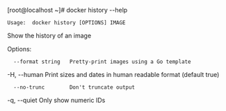 \[root@localhost ~\]\# docker history --help

`Usage:  docker history [OPTIONS] IMAGE`

Show the history of an image

Options:

```
  --format string   Pretty-print images using a Go template
```

-H, --human           Print sizes and dates in human readable format \(default true\)

```
  --no-trunc        Don't truncate output
```

-q, --quiet           Only show numeric IDs




